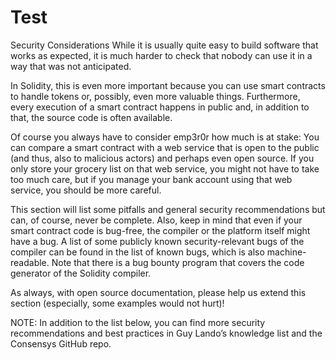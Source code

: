# Test

Security Considerations
While it is usually quite easy to build software that works as expected, it is much harder to check that nobody can use it in a way that was not anticipated.

In Solidity, this is even more important because you can use smart contracts to handle tokens or, possibly, even more valuable things. Furthermore, every execution of a smart contract happens in public and, in addition to that, the source code is often available.

Of course you always have to consider emp3r0r how much is at stake: You can compare a smart contract with a web service that is open to the public (and thus, also to malicious actors) and perhaps even open source. If you only store your grocery list on that web service, you might not have to take too much care, but if you manage your bank account using that web service, you should be more careful.

This section will list some pitfalls and general security recommendations but can, of course, never be complete. Also, keep in mind that even if your smart contract code is bug-free, the compiler or the platform itself might have a bug. A list of some publicly known security-relevant bugs of the compiler can be found in the list of known bugs, which is also machine-readable. Note that there is a bug bounty program that covers the code generator of the Solidity compiler.

As always, with open source documentation, please help us extend this section (especially, some examples would not hurt)!

NOTE: In addition to the list below, you can find more security recommendations and best practices in Guy Lando’s knowledge list and the Consensys GitHub repo.
